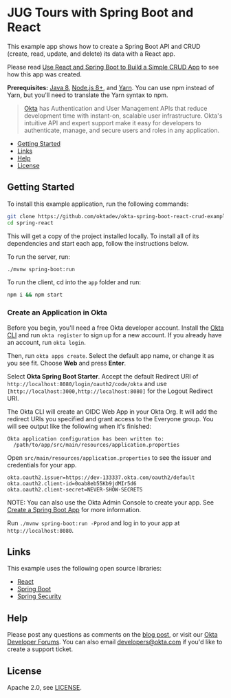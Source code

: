 # JUG Tours with Spring Boot and React
 
This example app shows how to create a Spring Boot API and CRUD (create, read, update, and delete) its data with a React app.

Please read [Use React and Spring Boot to Build a Simple CRUD App](https://developer.okta.com/2022/06/16/simple-crud-react-and-spring-boot) to see how this app was created.

**Prerequisites:** [Java 8](http://www.oracle.com/technetwork/java/javase/downloads/jdk8-downloads-2133151.html), [Node.js 8+](https://nodejs.org/), and [Yarn](https://yarnpkg.com/en/docs/install). You can use npm instead of Yarn, but you'll need to translate the Yarn syntax to npm.

> [Okta](https://developer.okta.com/) has Authentication and User Management APIs that reduce development time with instant-on, scalable user infrastructure. Okta's intuitive API and expert support make it easy for developers to authenticate, manage, and secure users and roles in any application.

* [Getting Started](#getting-started)
* [Links](#links)
* [Help](#help)
* [License](#license)

## Getting Started

To install this example application, run the following commands:

```bash
git clone https://github.com/oktadev/okta-spring-boot-react-crud-example.git spring-react
cd spring-react
```

This will get a copy of the project installed locally. To install all of its dependencies and start each app, follow the instructions below.

To run the server, run:
 
```bash
./mvnw spring-boot:run
```

To run the client, cd into the `app` folder and run:
 
```bash
npm i && npm start
```

### Create an Application in Okta

Before you begin, you'll need a free Okta developer account. Install the [Okta CLI](https://cli.okta.com) and run `okta register` to sign up for a new account. If you already have an account, run `okta login`.

Then, run `okta apps create`. Select the default app name, or change it as you see fit. Choose **Web** and press **Enter**.

Select **Okta Spring Boot Starter**. Accept the default Redirect URI of `http://localhost:8080/login/oauth2/code/okta` and use `[http://localhost:3000,http://localhost:8080]` for the Logout Redirect URI.

The Okta CLI will create an OIDC Web App in your Okta Org. It will add the redirect URIs you specified and grant access to the Everyone group. You will see output like the following when it's finished:

```shell
Okta application configuration has been written to:
  /path/to/app/src/main/resources/application.properties
```

Open `src/main/resources/application.properties` to see the issuer and credentials for your app.

```properties
okta.oauth2.issuer=https://dev-133337.okta.com/oauth2/default
okta.oauth2.client-id=0oab8eb55Kb9jdMIr5d6
okta.oauth2.client-secret=NEVER-SHOW-SECRETS
```

NOTE: You can also use the Okta Admin Console to create your app. See [Create a Spring Boot App](https://developer.okta.com/docs/guides/sign-into-web-app/springboot/create-okta-application/) for more information.

Run `./mvnw spring-boot:run -Pprod` and log in to your app at `http://localhost:8080`.

## Links

This example uses the following open source libraries:

* [React](https://reactjs.org/)
* [Spring Boot](https://spring.io/projects/spring-boot)
* [Spring Security](https://spring.io/projects/spring-security)

## Help

Please post any questions as comments on the [blog post](https://developer.okta.com/blog/2022/06/16/simple-crud-react-and-spring-boot), or visit our [Okta Developer Forums](https://devforum.okta.com/). You can also email developers@okta.com if you'd like to create a support ticket.

## License

Apache 2.0, see [LICENSE](LICENSE).
